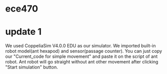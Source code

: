 # ece470
# update 1
We used CoppeliaSim V4.0.0 EDU as our simulator.
We imported built-in robot model(ant hexapod) and sensor(passage counter).
You can just copy our "Current_code for simple movement" and paste it on the script of ant robot.
Ant robot will go straight without ant other movement after clicking "Start simulation" button.
